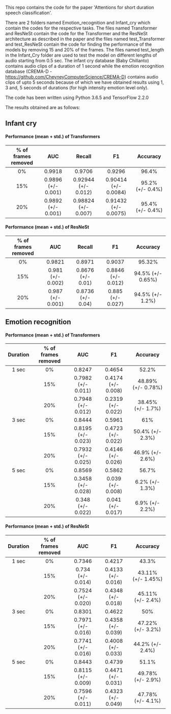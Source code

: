 This repo contains the code for the paper 'Attentions for short duration speech classification'. 

There are 2 folders named Emotion_recognition and Infant_cry which contain the codes for the respective tasks. The files named Transformer  and ResNeSt contain the code for the Transformer and the ResNeSt architecture as described in the paper and the files named test_Transformer and test_ResNeSt contain the code for finding the performance of the models by removing 15 and 20% of the frames. The files named test_length in the Infant_Cry folder are used to test the model on different lengths of audio starting from 0.5 sec.
The infant cry database (Baby Chillanto) contains audio clips of a duration of 1 second while the emotion recognition database (CREMA-D - https://github.com/CheyneyComputerScience/CREMA-D) contains audio clips of upto 5 seconds because of which we have obtained results using 1, 3 and, 5 seconds of durations (for high intensity emotion level only).

The code has been written using Python 3.6.5 and TensorFlow 2.2.0

The results obtained are as follows:

## Infant cry

#### Performance (mean + std.) of Transformers

|% of frames removed|AUC|Recall|F1|Accuracy|
|:----:|:---------:|:-:|:----:|:------:|
|0%|0.9918|0.9706|0.9296|96.4%|
|15%|0.9896 (+/- 0.001)|0.92944 (+/- 0.012)|0.90414 (+/- 0.0084)|95.2% (+/- 0.4%)|
|20%|0.9892 (+/- 0.001)|0.98824 (+/- 0.007)|0.91432 (+/- 0.0075)|95.4% (+/- 0.4%)|

#### Performance (mean + std.) of ResNeSt

|% of frames removed|AUC|Recall|F1|Accuracy|
|:----:|:---------:|:-:|:----:|:------:|
|0%|0.9821|0.8971|0.9037|95.32%|
|15%|0.981 (+/- 0.002)|0.8676 (+/- 0.01)|0.8846 (+/- 0.012)|94.5% (+/- 0.65%)|
|20%|0.987 (+/- 0.001)|0.8736 (+/- 0.04)|0.885 (+/- 0.027)|94.5% (+/- 1.2%)|

## Emotion recognition 

#### Performance (mean + std.) of Transformers

|Duration|% of frames removed|AUC|F1|Accuracy|
|:----:|:---------:|:-:|:----:|:------:|
|1 sec|0%|0.8247|0.4654|52.2%|
| |15%|0.7982 (+/- 0.011)|0.4174 (+/- 0.008)|48.89% (+/- 0.78%)
| |20%|0.7948 (+/- 0.012)|0.2319 (+/- 0.022)|38.45% (+/- 1.7%)
|3 sec|0%|0.8444|0.5961|61%|
| |15%|0.8195 (+/- 0.023)|0.4723 (+/- 0.022)|50.4% (+/- 2.3%)
| |20%|0.7932 (+/- 0.025)|0.4146 (+/- 0.026)|46.9% (+/- 2.6%)
|5 sec|0%|0.8569|0.5862|56.7%|
| |15%|0.3458 (+/- 0.028)|0.039 (+/- 0.008)|6.2% (+/- 1.3%)
| |20%|0.348 (+/- 0.022)|0.041 (+/- 0.017)|6.9% (+/- 2.2%)

#### Performance (mean + std.) of ResNeSt

|Duration|% of frames removed|AUC|F1|Accuracy|
|:----:|:---------:|:-:|:----:|:------:|
|1 sec|0%|0.7346|0.4217|43.3%|
| |15%|0.734 (+/- 0.014)|0.4133 (+/- 0.016)|43.11% (+/- 1.45%)
| |20%|0.7524 (+/- 0.020)|0.4348 (+/- 0.018)|45.11% (+/- 2.4%)
|3 sec|0%|0.8301|0.4622|50%|
| |15%|0.7971 (+/- 0.016)|0.4358 (+/- 0.039)|47.22% (+/- 3.2%)
| |20%|0.7741 (+/- 0.016)|0.4008 (+/- 0.033)|44.2% (+/- 2.4%)
|5 sec|0%|0.8443|0.4739|51.1%|
| |15%|0.8115 (+/- 0.009)|0.4471 (+/- 0.031)|49.78% (+/- 2.9%)
| |20%|0.7596 (+/- 0.011)|0.4323 (+/- 0.049)|47.78% (+/- 4.1%)







